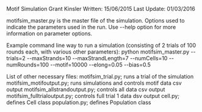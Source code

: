 Motif Simulation
Grant Kinsler
Written: 15/06/2015
Last Update: 01/03/2016

motifsim_master.py is the master file of the simulation. Options used to indicate the parameters used in the run.
Use --help option for more information on parameter options.

Example command line way to run a simulation (consisting of 2 trials of 100 rounds each, with various other parameters):
python motifsim_master.py --trials=2 --maxStrands=10 --maxStrandLength=7 --numCells=10 --numRounds=100 --motif=10000 --elong=0.05 --bias=0.5

List of other necessary files:
motifsim_trial.py; runs a trial of the simulation
motifsim_motifoutput.py; runs simulations and controls motif data csv output
motifsim_allstrandoutput.py; controls all data csv output
motifsim_fulltrialoutput.py; controls full trial 1 data dsv output
cell.py; defines Cell class
population.py; defines Population class
